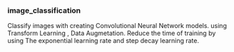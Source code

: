 ### image_classification
Classify images with creating Convolutional Neural Network models. using Transform Learning , Data Augmetation. Reduce the time of training by using The exponential learning rate and step decay learning rate.

